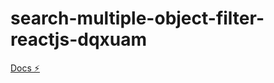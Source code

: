 # search-multiple-object-filter-reactjs-dqxuam

[Docs ⚡️](https://www.cluemediator.com/search-filter-for-multiple-object-in-reactjs)
